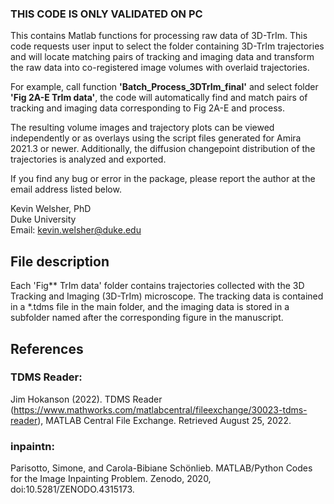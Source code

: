 ### **THIS CODE IS ONLY VALIDATED ON PC**

This contains Matlab functions for processing raw data of 3D-TrIm. This 
code requests user input to select the folder containing 3D-TrIm 
trajectories and will locate matching pairs of tracking and imaging data 
and transform the raw data into co-registered image volumes with overlaid 
trajectories. 

For example, call function **'Batch_Process_3DTrIm_final'** and select folder 
**'Fig 2A-E TrIm data'**, the code will automatically find and match pairs of tracking 
and imaging data corresponding to Fig 2A-E and process. 

The resulting volume images and trajectory plots can be viewed independently 
or as overlays using the script files generated for Amira 2021.3 or newer. 
Additionally, the diffusion changepoint distribution of the trajectories is 
analyzed and exported.

If you find any bug or error in the package, please report the author at 
the email address listed below. 

Kevin Welsher, PhD<br>
Duke University<br>
Email: kevin.welsher@duke.edu

## File description 
Each 'Fig** TrIm data' folder contains trajectories collected with the 3D Tracking and Imaging (3D-TrIm) microscope. The tracking data is contained in a *.tdms file in the main folder, and the imaging data is stored in a subfolder named after the corresponding figure in the manuscript.

## References
### TDMS Reader:
Jim Hokanson (2022). TDMS Reader (https://www.mathworks.com/matlabcentral/fileexchange/30023-tdms-reader), MATLAB Central File Exchange. Retrieved August 25, 2022.
### inpaintn:
Parisotto, Simone, and Carola-Bibiane Schönlieb. MATLAB/Python Codes for the Image Inpainting Problem. Zenodo, 2020, doi:10.5281/ZENODO.4315173.
